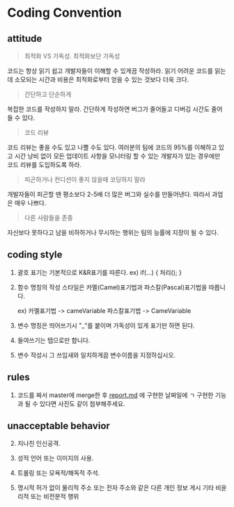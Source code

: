 # Coding Convention

## attitude

> 최적화 VS 가독성. 최적화보단 가독성

코드는 항상 읽기 쉽고 개발자들이 이해할 수 있게끔 작성하라. 읽기 어려운 코드를 읽는데 소모되는 시간과 비용은 최적화로부터 얻을 수 있는 것보다 더욱 크다.

> 간단하고 단순하게

복잡한 코드를 작성하지 말라. 간단하게 작성하면 버그가 줄어들고 디버깅 시간도 줄어들 수 있다.

> 코드 리뷰

코드 리뷰는 좋을 수도 있고 나쁠 수도 있다.
여러분의 팀에 코드의 95%를 이해하고 있고 시간 낭비 없이 모든 업데이트 사항을 모니터링 할 수 있는 개발자가 있는 경우에만 코드 리뷰를 도입하도록 하라.

> 피곤하거나 컨디션이 좋지 않을때 코딩하지 말라

개발자들이 피곤할 땐 평소보다 2-5배 더 많은 버그와 실수를 만들어낸다. 따라서 과업은 매우 나쁘다. 

> 다른 사람들을 존중

자신보다 못하다고 남을 비하하거나 무시하는 행위는 팀의 능률에 지장이 될 수 있다.

## coding style

1. 괄호 표기는 기본적으로 K&R표기를 따른다. 
  ex) if(...) {
        처리();
      }
2. 함수 명칭의 작성 스타일은 카멜(Camel)표기법과 파스칼(Pascal)표기법을 따릅니다.

   ex) 카멜표기법 -> cameVariable 파스칼표기법 -> CameVariable
3. 변수 명칭은 띄어쓰기시 "_"를 붙이며 가독성이 있게 표기만 하면 된다.
4. 들여쓰기는 탭으로만 합니다.
5. 변수 작성시 그 쓰임새와 일치하게끔 변수이름을 지정하십시오.

## rules

1. 코드를 짜서 master에 merge한 후 [report.md](https://github.com/Kim-jeongmin/ShoutOut-Android/blob/master/report.md) 에 구현한 날짜일에 ㄱ
구현한 기능과 될 수 있다면 사진도 같이 첨부해주세요.

## unacceptable behavior 

2. 지나친 인신공격.

3. 성적 언어 또는 이미지의 사용.

4. 트롤링 또는 모욕적/해독적 주석.

5. 명시적 허가 없이 물리적 주소 또는 전자 주소와 같은 다른 개인 정보 게시
  기타 비윤리적 또는 비전문적 행위

   

